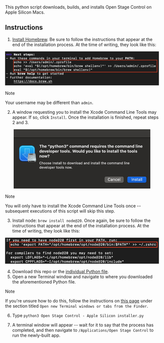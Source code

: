 This python script downloads, builds, and installs Open Stage Control on Apple Silicon Macs.

## Instructions

1. [Install Homebrew](https://brew.sh/). Be sure to follow the instructions that appear at the end of the installation process. At the time of writing, they look like this:

<p align="center">
    <img src="./assets/homebrew.jpg"/>
</p>

> [!NOTE]
>
> Your username may be different than `admin`.

2. A window requesting you to install the Xcode Command Line Tools may appear. If so, click `Install`. Once the installation is finished, repeat steps 2 and 3.

<p align="center">
  <img src="./assets/xcode cli tools.jpg" width="448"/>
</p>

> [!NOTE]
>
> You will only have to install the Xcode Command Line Tools once -- subsequent executions of this script will skip this step.

3. Install node: `brew install node@20`. Once again, be sure to follow the instructions that appear at the end of the installation process. At the time of writing, they look like this:

<p align="center">
    <img src="./assets/node.jpg"/>
</p>

4. Download this repo or the [individual Python file](<./Open Stage Control - Apple Silicon installer.py>).
5. Open a new Terminal window and navigate to where you downloaded the aforementioned Python file.

> [!NOTE]
>
> If you're unsure how to do this, follow the instructions on [this page](https://support.apple.com/guide/terminal/open-new-terminal-windows-and-tabs-trmlb20c7888/mac) under the section titled `Open new Terminal windows or tabs from the Finder`.

6. Type `python3 Open Stage Control - Apple Silicon installer.py`

7. A terminal window will appear -- wait for it to say that the process has completed, and then navigate to `/Applications/Open Stage Control` to run the newly-built app.
